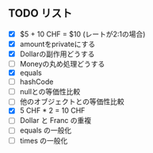 ## TODO リスト

- [x] $5 + 10 CHF = $10 (レートが2:1の場合)
- [x] amountをprivateにする
- [x] Dollarの副作用どうする
- [ ] Moneyの丸め処理どうする
- [x] equals
- [ ] hashCode
- [ ] nullとの等価性比較
- [ ] 他のオブジェクトとの等価性比較
- [x] 5 CHF * 2 = 10 CHF
- [ ] Dollar と Franc の重複
- [ ] equals の一般化
- [ ] times の一般化